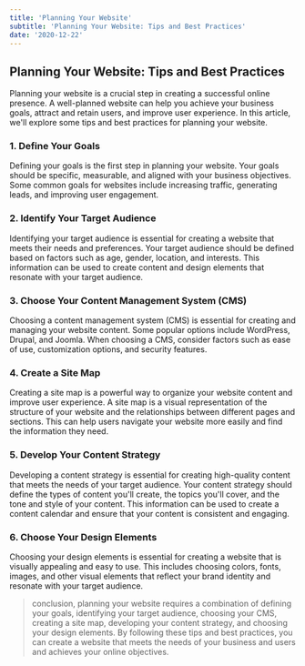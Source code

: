 ```yaml
---
title: 'Planning Your Website'
subtitle: 'Planning Your Website: Tips and Best Practices'
date: '2020-12-22'
---
```


## Planning Your Website: Tips and Best Practices

Planning your website is a crucial step in creating a successful online presence. A well-planned website can help you achieve your business goals, attract and retain users, and improve user experience. In this article, we'll explore some tips and best practices for planning your website.

### 1. Define Your Goals

Defining your goals is the first step in planning your website. Your goals should be specific, measurable, and aligned with your business objectives. Some common goals for websites include increasing traffic, generating leads, and improving user engagement.

### 2. Identify Your Target Audience

Identifying your target audience is essential for creating a website that meets their needs and preferences. Your target audience should be defined based on factors such as age, gender, location, and interests. This information can be used to create content and design elements that resonate with your target audience.

### 3. Choose Your Content Management System (CMS)

Choosing a content management system (CMS) is essential for creating and managing your website content. Some popular options include WordPress, Drupal, and Joomla. When choosing a CMS, consider factors such as ease of use, customization options, and security features.

### 4. Create a Site Map

Creating a site map is a powerful way to organize your website content and improve user experience. A site map is a visual representation of the structure of your website and the relationships between different pages and sections. This can help users navigate your website more easily and find the information they need.

### 5. Develop Your Content Strategy

Developing a content strategy is essential for creating high-quality content that meets the needs of your target audience. Your content strategy should define the types of content you'll create, the topics you'll cover, and the tone and style of your content. This information can be used to create a content calendar and ensure that your content is consistent and engaging.

### 6. Choose Your Design Elements

Choosing your design elements is essential for creating a website that is visually appealing and easy to use. This includes choosing colors, fonts, images, and other visual elements that reflect your brand identity and resonate with your target audience.

> conclusion, planning your website requires a combination of defining your goals, identifying your target audience, choosing your CMS, creating a site map, developing your content strategy, and choosing your design elements. By following these tips and best practices, you can create a website that meets the needs of your business and users and achieves your online objectives.
